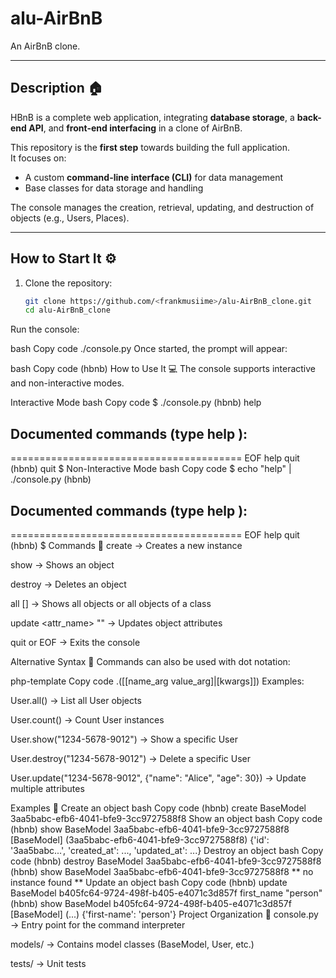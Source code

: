# alu-AirBnB
An AirBnB clone.

---

## Description 🏠
HBnB is a complete web application, integrating **database storage**, a **back-end API**, and **front-end interfacing** in a clone of AirBnB.  

This repository is the **first step** towards building the full application.  
It focuses on:
- A custom **command-line interface (CLI)** for data management  
- Base classes for data storage and handling  

The console manages the creation, retrieval, updating, and destruction of objects (e.g., Users, Places).

---

## How to Start It ⚙️
1. Clone the repository:
   ```bash
   git clone https://github.com/<frankmusiime>/alu-AirBnB_clone.git
   cd alu-AirBnB_clone
Run the console:

bash
Copy code
./console.py
Once started, the prompt will appear:

bash
Copy code
(hbnb)
How to Use It 💻
The console supports interactive and non-interactive modes.

Interactive Mode
bash
Copy code
$ ./console.py
(hbnb) help
## Documented commands (type help <topic>):
 ========================================
EOF  help  quit
(hbnb) quit
$
Non-Interactive Mode
bash
Copy code
$ echo "help" | ./console.py
(hbnb)
## Documented commands (type help <topic>):
  ========================================
EOF  help  quit
(hbnb)
$
Commands 📝
create <class> → Creates a new instance

show <class> <id> → Shows an object

destroy <class> <id> → Deletes an object

all [<class>] → Shows all objects or all objects of a class

update <class> <id> <attr_name> "<value>" → Updates object attributes

quit or EOF → Exits the console

Alternative Syntax 🔀
Commands can also be used with dot notation:

php-template
Copy code
<class name>.<command>([<id>[name_arg value_arg]|[kwargs]])
Examples:

User.all() → List all User objects

User.count() → Count User instances

User.show("1234-5678-9012") → Show a specific User

User.destroy("1234-5678-9012") → Delete a specific User

User.update("1234-5678-9012", {"name": "Alice", "age": 30}) → Update multiple attributes

Examples 🚀
Create an object
bash
Copy code
(hbnb) create BaseModel
3aa5babc-efb6-4041-bfe9-3cc9727588f8
Show an object
bash
Copy code
(hbnb) show BaseModel 3aa5babc-efb6-4041-bfe9-3cc9727588f8
[BaseModel] (3aa5babc-efb6-4041-bfe9-3cc9727588f8) {'id': '3aa5babc...', 'created_at': ..., 'updated_at': ...}
Destroy an object
bash
Copy code
(hbnb) destroy BaseModel 3aa5babc-efb6-4041-bfe9-3cc9727588f8
(hbnb) show BaseModel 3aa5babc-efb6-4041-bfe9-3cc9727588f8
** no instance found **
Update an object
bash
Copy code
(hbnb) update BaseModel b405fc64-9724-498f-b405-e4071c3d857f first_name "person"
(hbnb) show BaseModel b405fc64-9724-498f-b405-e4071c3d857f
[BaseModel] (...) {'first-name': 'person'}
Project Organization 📂
console.py → Entry point for the command interpreter

models/ → Contains model classes (BaseModel, User, etc.)

tests/ → Unit tests
